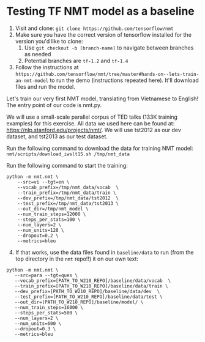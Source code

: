# Testing TF NMT model as a baseline

1. Visit and clone: `git clone https://github.com/tensorflow/nmt`
2. Make sure you have the correct version of tensorflow installed for the version you'd like to clone: 
    1. Use `git checkout -b [branch-name]` to navigate between branches as needed
    2. Potential branches are `tf-1.2` and `tf-1.4`
3. Follow the instructions at `https://github.com/tensorflow/nmt/tree/master#hands-on--lets-train-an-nmt-model` 
to run the demo (instructions repeated here). It'll download files and run the model.

Let's train our very first NMT model, translating from Vietnamese to English! The entry point of our code is nmt.py.

We will use a small-scale parallel corpus of TED talks (133K training examples) for this exercise. All data we used here can be found at: https://nlp.stanford.edu/projects/nmt/. We will use tst2012 as our dev dataset, and tst2013 as our test dataset.

Run the following command to download the data for training NMT model:
```nmt/scripts/download_iwslt15.sh /tmp/nmt_data```

Run the following command to start the training:

```mkdir /tmp/nmt_model
python -m nmt.nmt \
    --src=vi --tgt=en \
    --vocab_prefix=/tmp/nmt_data/vocab  \
    --train_prefix=/tmp/nmt_data/train \
    --dev_prefix=/tmp/nmt_data/tst2012  \
    --test_prefix=/tmp/nmt_data/tst2013 \
    --out_dir=/tmp/nmt_model \
    --num_train_steps=12000 \
    --steps_per_stats=100 \
    --num_layers=2 \
    --num_units=128 \
    --dropout=0.2 \
    --metrics=bleu
```
     
 4. If that works, use the data files found in `baseline/data` to run (from the top directory in the `nmt` repo!!) it on our own text:
 
 ```mkdir [PATH_TO_W210_REPO]/baseline/model/
python -m nmt.nmt \
    --src=para --tgt=ques \
    --vocab_prefix=[PATH_TO_W210_REPO]/baseline/data/vocab  \
    --train_prefix=[PATH_TO_W210_REPO]/baseline/data/train \
    --dev_prefix=[PATH_TO_W210_REPO]/baseline/data/dev  \
    --test_prefix=[PATH_TO_W210_REPO]/baseline/data/test \
    --out_dir=[PATH_TO_W210_REPO]/baseline/model/ \
    --num_train_steps=16000 \
    --steps_per_stats=500 \
    --num_layers=2 \
    --num_units=600 \
    --dropout=0.3 \
    --metrics=bleu
```
 

